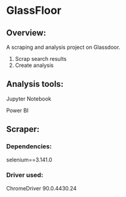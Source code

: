 # GlassFloor

## Overview:
A scraping and analysis project on Glassdoor.
1. Scrap search results
2. Create analysis

## Analysis tools:
Jupyter Notebook

Power BI

## Scraper:

### Dependencies:
selenium==3.141.0

### Driver used:
ChromeDriver 90.0.4430.24
